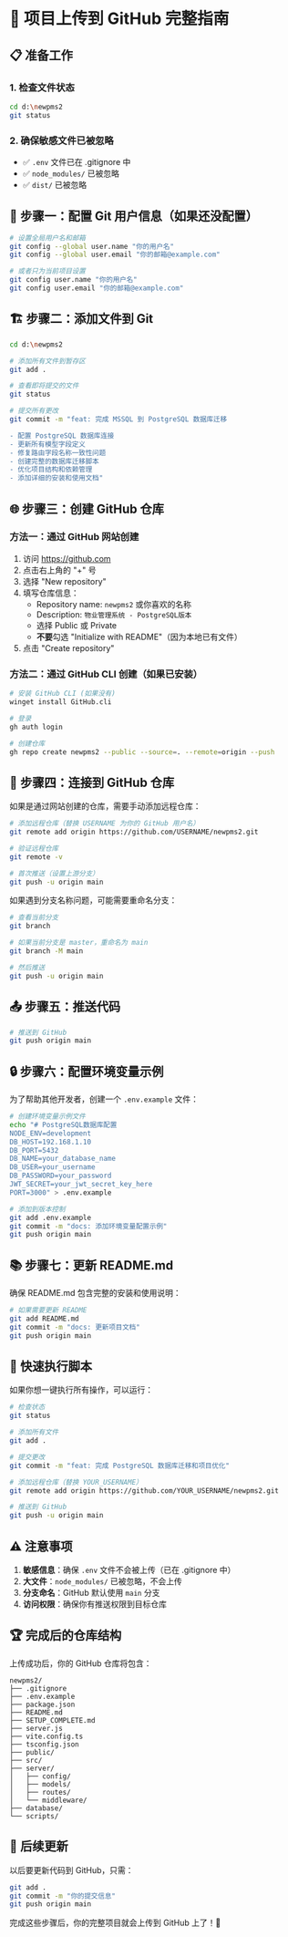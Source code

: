 # 🚀 项目上传到 GitHub 完整指南

## 📋 准备工作

### 1. 检查文件状态
```bash
cd d:\newpms2
git status
```

### 2. 确保敏感文件已被忽略
- ✅ `.env` 文件已在 .gitignore 中
- ✅ `node_modules/` 已被忽略
- ✅ `dist/` 已被忽略

## 🔧 步骤一：配置 Git 用户信息（如果还没配置）

```bash
# 设置全局用户名和邮箱
git config --global user.name "你的用户名"
git config --global user.email "你的邮箱@example.com"

# 或者只为当前项目设置
git config user.name "你的用户名"
git config user.email "你的邮箱@example.com"
```

## 🏗️ 步骤二：添加文件到 Git

```bash
cd d:\newpms2

# 添加所有文件到暂存区
git add .

# 查看即将提交的文件
git status

# 提交所有更改
git commit -m "feat: 完成 MSSQL 到 PostgreSQL 数据库迁移

- 配置 PostgreSQL 数据库连接
- 更新所有模型字段定义
- 修复路由字段名称一致性问题
- 创建完整的数据库迁移脚本
- 优化项目结构和依赖管理
- 添加详细的安装和使用文档"
```

## 🌐 步骤三：创建 GitHub 仓库

### 方法一：通过 GitHub 网站创建
1. 访问 https://github.com
2. 点击右上角的 "+" 号
3. 选择 "New repository"
4. 填写仓库信息：
   - Repository name: `newpms2` 或你喜欢的名称
   - Description: `物业管理系统 - PostgreSQL版本`
   - 选择 Public 或 Private
   - **不要**勾选 "Initialize with README"（因为本地已有文件）
5. 点击 "Create repository"

### 方法二：通过 GitHub CLI 创建（如果已安装）
```bash
# 安装 GitHub CLI (如果没有)
winget install GitHub.cli

# 登录
gh auth login

# 创建仓库
gh repo create newpms2 --public --source=. --remote=origin --push
```

## 🔗 步骤四：连接到 GitHub 仓库

如果是通过网站创建的仓库，需要手动添加远程仓库：

```bash
# 添加远程仓库（替换 USERNAME 为你的 GitHub 用户名）
git remote add origin https://github.com/USERNAME/newpms2.git

# 验证远程仓库
git remote -v

# 首次推送（设置上游分支）
git push -u origin main
```

如果遇到分支名称问题，可能需要重命名分支：
```bash
# 查看当前分支
git branch

# 如果当前分支是 master，重命名为 main
git branch -M main

# 然后推送
git push -u origin main
```

## 📤 步骤五：推送代码

```bash
# 推送到 GitHub
git push origin main
```

## 🔒 步骤六：配置环境变量示例

为了帮助其他开发者，创建一个 `.env.example` 文件：

```bash
# 创建环境变量示例文件
echo "# PostgreSQL数据库配置
NODE_ENV=development
DB_HOST=192.168.1.10
DB_PORT=5432
DB_NAME=your_database_name
DB_USER=your_username
DB_PASSWORD=your_password
JWT_SECRET=your_jwt_secret_key_here
PORT=3000" > .env.example

# 添加到版本控制
git add .env.example
git commit -m "docs: 添加环境变量配置示例"
git push origin main
```

## 📚 步骤七：更新 README.md

确保 README.md 包含完整的安装和使用说明：

```bash
# 如果需要更新 README
git add README.md
git commit -m "docs: 更新项目文档"
git push origin main
```

## 🎯 快速执行脚本

如果你想一键执行所有操作，可以运行：

```bash
# 检查状态
git status

# 添加所有文件
git add .

# 提交更改
git commit -m "feat: 完成 PostgreSQL 数据库迁移和项目优化"

# 添加远程仓库（替换 YOUR_USERNAME）
git remote add origin https://github.com/YOUR_USERNAME/newpms2.git

# 推送到 GitHub
git push -u origin main
```

## ⚠️ 注意事项

1. **敏感信息**：确保 `.env` 文件不会被上传（已在 .gitignore 中）
2. **大文件**：`node_modules/` 已被忽略，不会上传
3. **分支命名**：GitHub 默认使用 `main` 分支
4. **访问权限**：确保你有推送权限到目标仓库

## 🏆 完成后的仓库结构

上传成功后，你的 GitHub 仓库将包含：

```
newpms2/
├── .gitignore
├── .env.example
├── package.json
├── README.md
├── SETUP_COMPLETE.md
├── server.js
├── vite.config.ts
├── tsconfig.json
├── public/
├── src/
├── server/
│   ├── config/
│   ├── models/
│   ├── routes/
│   └── middleware/
├── database/
└── scripts/
```

## 🔄 后续更新

以后要更新代码到 GitHub，只需：

```bash
git add .
git commit -m "你的提交信息"
git push origin main
```

完成这些步骤后，你的完整项目就会上传到 GitHub 上了！🎉
